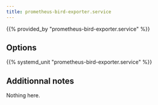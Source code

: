```yaml
---
title: prometheus-bird-exporter.service
---
```


{{% provided_by "prometheus-bird-exporter.service" %}}

## Options

{{% systemd_unit "prometheus-bird-exporter.service" %}}

## Additionnal notes

Nothing here.